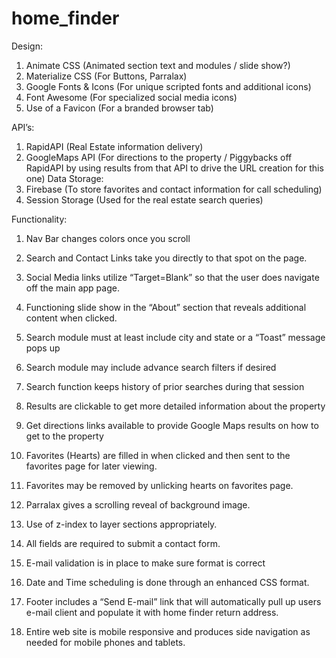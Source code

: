 # home_finder


Design:
1.	Animate CSS (Animated section text and modules / slide show?)
2.	Materialize CSS (For Buttons, Parralax)
3.	Google Fonts & Icons (For unique scripted fonts and additional icons)
4.	Font Awesome (For specialized social media icons)
5.	Use of a Favicon (For a branded browser tab)


API’s:
1.	RapidAPI (Real Estate information delivery)
2.	GoogleMaps API (For directions to the property / Piggybacks off RapidAPI by using results from that API to drive the URL creation for this one)
Data Storage: 
1.	Firebase (To store favorites and contact information for call scheduling)
2.	Session Storage (Used for the real estate search queries)

Functionality:
1.	Nav Bar changes colors once you scroll
2.	Search and Contact Links take you directly to that spot on the page.
3.	Social Media links utilize “Target=Blank” so that the user does navigate off the main app page.
4.	Functioning slide show in the “About” section that reveals additional content when clicked.

5.	Search module must at least include city and state or a “Toast” message pops up
6.	Search module may include advance search filters if desired
7.	Search function keeps history of prior searches during that session
8.	Results are clickable to get more detailed information about the property
9.	Get directions links available to provide Google Maps results on how to get to the property
10.	Favorites (Hearts) are filled in when clicked and then sent to the favorites page for later viewing.
11.	Favorites may be removed by unlicking hearts on favorites page.

12.	Parralax gives a scrolling reveal of background image. 
13.	Use of z-index to layer sections appropriately.
14.	All fields are required to submit a contact form. 
15.	E-mail validation is in place to make sure format is correct
16.	Date and Time scheduling is done through an enhanced CSS format.
17.	Footer includes a “Send E-mail” link that will automatically pull up users e-mail client and populate it with home finder return address.
18.	Entire web site is mobile responsive and produces side navigation as needed for mobile phones and tablets.

